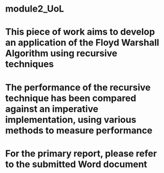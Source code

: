 # module2_UoL

# This piece of work aims to develop an application of the Floyd Warshall Algorithm using recursive techniques
# The performance of the recursive technique has been compared against an imperative implementation, using various methods to measure performance

# For the primary report, please refer to the submitted Word document

